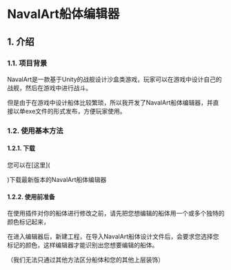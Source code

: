 # NavalArt船体编辑器

## 1. 介绍

### 1.1. 项目背景
NavalArt是一款基于Unity的战舰设计沙盒类游戏，玩家可以在游戏中设计自己的战舰，然后在游戏中进行战斗。

但是由于在游戏中设计船体比较繁琐，所以我开发了NavalArt船体编辑器，并直接以单exe文件的形式发布，方便玩家使用。
### 1.2. 使用基本方法

#### 1.2.1. 下载
您可以在[这里](

)下载最新版本的NavalArt船体编辑器

#### 1.2.2. 使用前准备
在使用插件对你的船体进行修改之前，请先把您想编辑的船体用一个或多个独特的颜色标记起来，

在进入编辑器后，新建工程，在导入NavalArt船体设计文件后，会要求您选择您标记的颜色，这样编辑器才能识别出您想要编辑的船体。

（我们无法只通过其他方法区分船体和您的其他上层装饰）